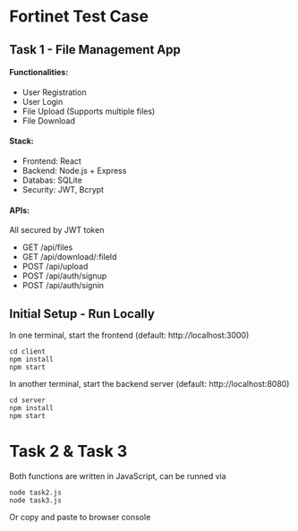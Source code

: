 # Fortinet Test Case

## Task 1 - File Management App

#### Functionalities:
- User Registration
- User Login
- File Upload (Supports multiple files)
- File Download

#### Stack:
- Frontend: React
- Backend: Node.js + Express
- Databas: SQLite
- Security: JWT, Bcrypt

#### APIs: 
All secured by JWT token
- GET   /api/files
- GET   /api/download/:fileId
- POST  /api/upload
- POST  /api/auth/signup
- POST  /api/auth/signin

## Initial Setup - Run Locally
In one terminal, start the frontend (default: http://localhost:3000)
```
cd client
npm install
npm start
```
In another terminal, start the backend server (default: http://localhost:8080)
```
cd server
npm install
npm start
```

# Task 2 & Task 3
Both functions are written in JavaScript, can be runned via
```
node task2.js
node task3.js
```
Or copy and paste to browser console
